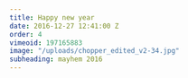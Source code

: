 ```yaml
---
title: Happy new year
date: 2016-12-27 12:41:00 Z
order: 4
vimeoid: 197165883
image: "/uploads/chopper_edited_v2-34.jpg"
subheading: mayhem 2016
---
```


